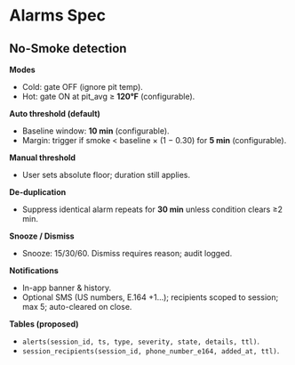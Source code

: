 # Alarms Spec

## No-Smoke detection

**Modes**

- Cold: gate OFF (ignore pit temp).
- Hot: gate ON at pit_avg ≥ **120°F** (configurable).

**Auto threshold (default)**

- Baseline window: **10 min** (configurable).
- Margin: trigger if smoke < baseline × (1 − 0.30) for **5 min** (configurable).

**Manual threshold**

- User sets absolute floor; duration still applies.

**De-duplication**

- Suppress identical alarm repeats for **30 min** unless condition clears ≥2 min.

**Snooze / Dismiss**

- Snooze: 15/30/60. Dismiss requires reason; audit logged.

**Notifications**

- In-app banner & history.
- Optional SMS (US numbers, E.164 +1…); recipients scoped to session; max 5; auto-cleared on close.

**Tables (proposed)**

- `alerts(session_id, ts, type, severity, state, details, ttl)`.
- `session_recipients(session_id, phone_number_e164, added_at, ttl)`.
